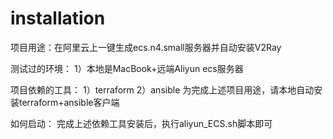 # installation
项目用途：在阿里云上一键生成ecs.n4.small服务器并自动安装V2Ray

测试过的环境：
1）本地是MacBook+远端Aliyun ecs服务器

项目依赖的工具：
1）terraform
2）ansible
为完成上述项目用途，请本地自动安装terraform+ansible客户端

如何启动：
完成上述依赖工具安装后，执行aliyun_ECS.sh脚本即可

